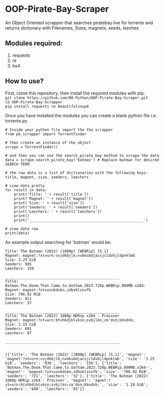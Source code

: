 # OOP-Pirate-Bay-Scraper
An Object Oriented scrapper that searches piratebay.live for torrents and returns dictionary with Filenames, Sizes, magnets, seeds, leeches

## Modules required:
1. requests
1. re
1. bs4

## How to use?
First, clone this repository, then install the required modules with pip.       
    `git clone https://github.com/00-Python/OOP-Pirate-Bay-Scraper.git`   
    `cd OOP-Pirate-Bay-Scrapper`  
    `pip install requests re beautifulsoup4`

Once you have installed the modules you can create a blank python file i.e. torrents.py 
```
# Inside your python file import the the scrapper
from pb_scrapper import TorrentFinder

# then create an instance of the object
scrape = TorrentFinder()

# and then you can use the search_pirate_bay method to scrape the data
data = scrape.search_pirate_bay('batman') # Replace batman for desired SEARCH TERM

# the raw data is a list of dictionaries with the following keys: title, magnet, size, seeders, leechers

# view data pretty
for result in data:
    print('Title: ' + result['title'])
    print('Magnet: ' + result['magnet'])
    print('Size: ' + result['size'])
    print('Seeders: ' + result['seeders'])
    print('Leechers: ' + result['leechers'])
    print()
    print('____________________________________________________')

# view data raw
print(data)

```

An example output searching for 'batman' would be:
```
Title: The Batman (2022) [1080p] [WEBRip] [5.1]
Magnet: magnet:?xt=urn:vsjdkbjlk;nvbksbdjacsjcldvbjldpnklmb
Size: 3.25 GiB
Seeders: 995
Leechers: 150

____________________________________________________
Title: Batman.The.Doom.That.Came.to.Gotham.2023.720p.WEBRip.800MB.x264-
Magnet: magnet:?xt=usnkdsbn,sdbvklsnvfb
Size: 796.92 MiB
Seeders: 811
Leechers: 37

____________________________________________________
Title: The Batman (2022) 1080p HDRip x264 - ProLover
Magnet: magnet:?xt=urn:btvhkdjblvksn;svbjlkn;cm'dvn;kbsdnk;
Size: 1.19 GiB
Seeders: 691
Leechers: 87

____________________________________________________


[{'title': 'The Batman (2022) [1080p] [WEBRip] [5.1]', 'magnet': 'magnet:?xt=urn:vsjdkbjlk;nvbksbdjacsjcldvbjldpnklmb', 'size': '3.25 GiB', 'seeders': '936', 'leechers': '158'}, {'title': 'Batman.The.Doom.That.Came.to.Gotham.2023.720p.WEBRip.800MB.x264-', 'magnet': 'magnet:?xt=usnkdsbn,sdbvklsnvfb', 'size': '796.92 MiB', 'seeders': '721', 'leechers': '32'}, {'title': 'The Batman (2022) 1080p HDRip x264 - ProLover', 'magnet': 'agnet:?xt=urn:btvhkdjblvksn;svbjlkn;cm'dvn;kbsdnk;', 'size': '1.19 GiB', 'seeders': '640', 'leechers': '83'}]
```
